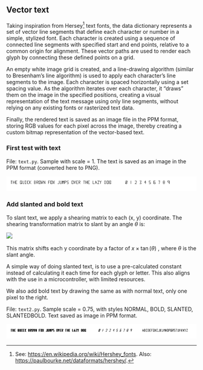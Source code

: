
## Vector text

Taking inspiration from Hersey[^hersey] text fonts, the data dictionary represents a
set of vector line segments that define each character or number in a simple, stylized
font. Each character is created using a sequence of connected line segments with specified
start and end points, relative to a common origin for alignment. These vector paths are
used to render each glyph by connecting these defined points on a grid.

[^hersey]: See: https://en.wikipedia.org/wiki/Hershey_fonts. Also: https://paulbourke.net/dataformats/hershey/.

An empty white image grid is created, and a line-drawing algorithm (similar to
Bresenham’s line algorithm) is used to apply each character’s line segments to
the image. Each character is spaced horizontally using a set spacing value. As
the algorithm iterates over each character, it “draws” them on the image in the
specified positions, creating a visual representation of the text message using
only line segments, without relying on any existing fonts or rasterized text data.

Finally, the rendered text is saved as an image file in the PPM format, storing
RGB values for each pixel across the image, thereby creating a custom bitmap
representation of the vector-based text.


### First test with text

File: `text.py`. Sample with scale = 1. The text is saved as an image in
the PPM format (converted here to PNG).

![text](../../assets/images/text.png)


### Add slanted and bold text

To slant text, we apply a shearing matrix to each (x, y) coordinate.
The shearing transformation matrix to slant by an angle  $\theta$  is:

<img src="https://latex.codecogs.com/svg.latex?\begin{bmatrix}1&\tan(\theta)\\0&1\end{bmatrix}" />

This matrix shifts each y coordinate by a factor of  $x \times \tan(\theta)$ , where  $\theta$  is the slant angle.

A simple way of doing slanted text, is to use a pre-calculated constant instead
of calculating it each time for each glyph or letter. This also aligns with the use
in a microcontroller, with limited resources.

We also add bold text by drawing the same as with normal text, only one pixel to the right.

File: `text2.py`. Sample scale = 0.75, with styles NORMAL, BOLD, SLANTED, SLANTEDBOLD.
Text saved as image in PPM format.

![text2](../../assets/images/text2.png)

